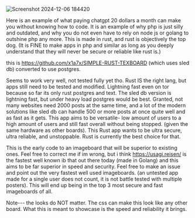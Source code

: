 
 ![Screenshot 2024-12-06 184420](https://github.com/user-attachments/assets/c05573bb-2f37-40f3-9389-966ff5941f23)


Here is an example of what paying chatgpt 20 dollars a month can make you without knowing how to code. It is an example of why php is just silly and outdated, and why you do not even have to rely on node js or golang to outshine php any more. This is made in rust, and rust is objectively the top dog. (It is FINE to make apps in php and similar as long as you deeply understand that they will never be secure or reliable like rust is.)

this is https://github.com/x1a7x/SIMPLE-RUST-TEXBOARD (which uses sled db) converted to use postgres. 

Seems to work very well, not tested fully yet tho. Rust IS the right lang, but apps still need to be tested and modified. Lightning fast even on tor because so far its only rust postgres and text. The sled db version is lightning fast, but under heavy load postgres would be best. Granted, not many websites need 2000 posts at the same time, and a lot of the modern solutions like sled db can handle 500 or more posts at once quite well and as fast as it gets. This app aims to be versatile- low amount of users to a high amount of users and still fast overall without being stopped. (given the same hardware as other boards). This Rust app wants to be ultra secure, ultra reliable, and unstoppable. Rust is currently the best choice for that. 

This is the early code to an imageboard that will be superior to existing ones. Feel free to correct me if im 
wrong, but i think https://usagi.reisen/ is the fastest well known ib that out there today (made in Golang) and this
aims to be far superior in speed and security. Feel free to make an issue and point out the very fastest well used imageboards.
(an untested app made for a single user does not count, it is not battle tested with multiple posters). This will end up being in the
top 3 most secure and fast imageboards of all. 

Note--- the looks do NOT matter. The css can make this look like any other board. What this is meant to showcase is the speed and reliability it brings.
